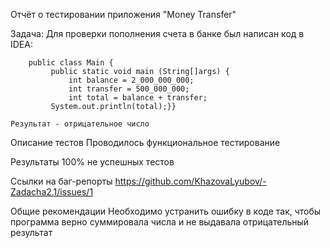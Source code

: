 Отчёт о тестировании приложения "Money Transfer"

Задача:
Для проверки пополнения счета в банке был написан код в IDEA:

        public class Main {
             public static void main (String[]args) {
                 int balance = 2_000_000_000;
                 int transfer = 500_000_000;
                 int total = balance + transfer;
             System.out.println(total);}}
    
    Результат - отрицательное число


  


Описание тестов
Проводилось функциональное тестирование

Результаты
100% не успешных тестов

Ссылки на баг-репорты
https://github.com/KhazovaLyubov/-Zadacha2.1/issues/1

Общие рекомендации
Необходимо устранить ошибку в коде так, чтобы программа верно суммировала числа и не выдавала отрицательный результат
